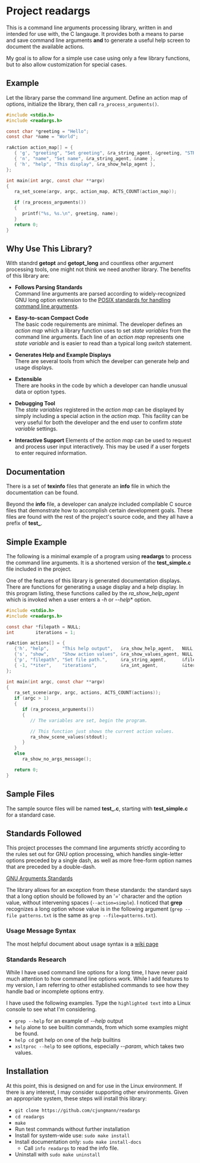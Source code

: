 # Project readargs

This is a command line arguments processing library, written in
and intended for use with, the C langauge.  It provides both
a means to parse and save command line arguments **and** to generate
a useful help screen to document the available actions.

My goal is to allow for a simple use case using only a few library
functions, but to also allow customization for special cases.

## Example

Let the library parse the command line argument.  Define an action
map of options, initialize the library, then call `ra_process_arguments()`.

~~~c
#include <stdio.h>
#include <readargs.h>

const char *greeting = "Hello";
const char *name = "World";

raAction action_map[] = {
   { 'g', "greeting", "Set greeting", &ra_string_agent, &greeting, "STRING" }
   { 'n', "name", "Set name", &ra_string_agent, &name },
   { 'h', "help", "This display", &ra_show_help_agent },
};

int main(int argc, const char **argv)
{
   ra_set_scene(argv, argc, action_map, ACTS_COUNT(action_map));

   if (ra_process_arguments())
   {
      printf("%s, %s.\n", greeting, name);
   }
   return 0;
}

~~~

## Why Use This Library?

With standrd **getopt** and **getopt_long** and countless other
argument processing tools, one might not think we need another
library.  The benefits of this library are:

- **Follows Parsing Standards**  
  Command line arguments are parsed according to widely-recognized
  GNU long option extension to the [POSIX standards for handling
  command line arguments](http://www.gnu.org/software/libc/manual/html_node/Argument-Syntax.html\#Argument-Syntax).

- **Easy-to-scan Compact Code**  
  The basic code requirements are minimal.  The developer defines
  an *action map* which a library function uses to set *state variables*
  from the command line arguments.  Each line of an *action map*
  represents one *state variable* and is easier to read than a
  typical long *switch* statement.

- **Generates Help and Example Displays**  
  There are several tools from which the develper can generate
  help and usage displays.

- **Extensible**  
  There are hooks in the code by which a developer can handle
  unusual data or option types.

- **Debugging Tool**  
  The *state variables* registered in the *action map* can
  be displayed by simply including a special action in the
  *action map.*  This facility can be very useful for both
  the developer and the end user to confirm *state variable*
  settings.

- **Interactive Support**
  Elements of the *action map* can be used to request and
  process user input interactively.  This may be used if a
  user forgets to enter required information.

## Documentation

There is a set of **texinfo** files that generate an **info**
file in which the documentation can be found.

Beyond the **info** file, a developer can analyze included
compilable C source files that demonstrate how to accomplish
certain development goals.  These files are found with the
rest of the project's source code, and they all have a prefix
of **test_**.

## Simple Example

The following is a minimal example of a program using
**readargs** to process the command line arguments. It is
a shortened version of the **test_simple.c** file included
in the project.

One of the features of this library is generated documentation
displays.  There are functions for generating a usage display
and a help display.  In this program listing, these functions
called by the *ra_show_help_agent* which is invoked when a user
enters a *-h* or *--help** option.

~~~c
#include <stdio.h>
#include <readargs.h>

const char *filepath = NULL;
int        iterations = 1;

raAction actions[] = {
   {'h', "help",     "This help output",   &ra_show_help_agent,   NULL,        NULL       },
   {'s', "show",     "Show action values", &ra_show_values_agent, NULL,        NULL       },
   {'p', "filepath", "Set file path.",     &ra_string_agent,      &filepath,   "FILEPATH" },
   { -1, "*iter",    "iterations",         &ra_int_agent,         &iterations, "NUMBER"   }
};

int main(int argc, const char **argv)
{
   ra_set_scene(argv, argc, actions, ACTS_COUNT(actions));
   if (argc > 1)
   {
      if (ra_process_arguments())
      {
         // The variables are set, begin the program.

         // This function just shows the current action values.
         ra_show_scene_values(stdout);
      }
   }
   else
      ra_show_no_args_message();

   return 0;
}
~~~

## Sample Files

The sample source files will be named **test_.c**, starting with
**test_simple.c** for a standard case.

## Standards Followed

This project processes the command line arguments strictly
according to the rules set out for GNU option processing,
which handles single-letter options preceded by a single dash,
as well as more free-form option names that are preceded by
a double-dash.

[GNU Arguments Standards](https://www.gnu.org/software/libc/manual/html_node/Argument-Syntax.html#Argument-Syntax)

The library allows for an exception from these standards:
the standard says that a long option should be followed
by an '*=*' character and the option value, without intervening
spaces (`--action=simple`).  I noticed that **grep** recognizes
a long option whose value is in the following argument
(`grep --file patterns.txt` is the same as `grep --file=patterns.txt`).

### Usage Message Syntax

The most helpful document about usage syntax is a [wiki page](https://en.wikipedia.org/wiki/Usage_message)

### Standards Research

While I have used command line options for a long time, I have
never paid much attention to how command line options work.  While
I add features to my version, I am referring to other established
commands to see how they handle bad or incomplete options entry.

I have used the following examples.  Type the `highlighted text`
into a Linux console to see what I'm considering.

- `grep --help` for an example of *--help* output
- `help` alone to see builtin commands, from which some
  examples might be found.
- `help cd` get help on one of the *help* builtins
- `xsltproc --help` to see options, especially *--param*,
  which takes two values.

## Installation

At this point, this is designed on and for use in the Linux
environment.  If there is any interest, I may consider supporting
other environments.  Given an appropriate system, these steps
will install this library:

- `git clone https://github.com/cjungmann/readargs`
- `cd readargs`
- `make`
- Run test commands without further installation
- Install for system-wide use: `sudo make install`
- Install documentation only: `sudo make install-docs`
  - Call `info readargs` to read the info file.
- Uninstall with `sudo make uninstall`
